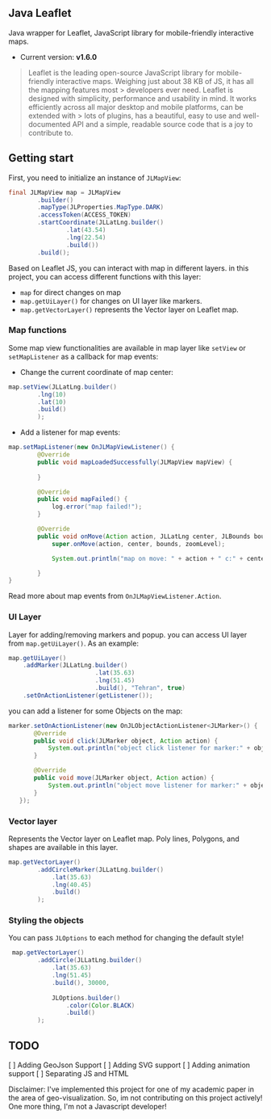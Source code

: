 ## Java Leaflet
Java wrapper for Leaflet, JavaScript library for mobile-friendly interactive maps.

*  Current version: **v1.6.0**

> Leaflet is the leading open-source JavaScript library for mobile-friendly interactive maps. Weighing just about 38 KB of JS, it has all the mapping features most > developers ever need.
> Leaflet is designed with simplicity, performance and usability in mind. It works efficiently across all major desktop and mobile platforms, can be extended with > lots of plugins, has a beautiful, easy to use and well-documented API and a simple, readable source code that is a joy to contribute to.


## Getting start

First, you need to initialize an instance of `JLMapView`:

```java
final JLMapView map = JLMapView
        .builder()
        .mapType(JLProperties.MapType.DARK)
        .accessToken(ACCESS_TOKEN)
        .startCoordinate(JLLatLng.builder()
                .lat(43.54)
                .lng(22.54)
                .build())
        .build();

```

Based on Leaflet JS, you can interact with map in different layers. in this project, you can access different functions with this layer:
* `map` for direct changes on map
* `map.getUiLayer()` for changes on UI layer like markers.
* `map.getVectorLayer()` represents the Vector layer on Leaflet map.


### Map functions

Some map view functionalities are available in map layer like `setView` or `setMapListener` as a callback for map events:

* Change the current coordinate of map center:

```java
map.setView(JLLatLng.builder()
        .lng(10)
        .lat(10)
        .build()
        );
```

* Add a listener for map events:

```java
map.setMapListener(new OnJLMapViewListener() {
        @Override
        public void mapLoadedSuccessfully(JLMapView mapView) {
            
        }

        @Override
        public void mapFailed() {
            log.error("map failed!");
        }

        @Override
        public void onMove(Action action, JLLatLng center, JLBounds bounds, int zoomLevel) {
            super.onMove(action, center, bounds, zoomLevel);

            System.out.println("map on move: " + action + " c:" + center + " \t bounds:" + bounds + "\t z:" + zoomLevel);

        }
}
```

Read more about map events from `OnJLMapViewListener.Action`.

### UI Layer

Layer for adding/removing markers and popup. you can access UI layer from `map.getUiLayer()`. As an example:

```java
map.getUiLayer()
    .addMarker(JLLatLng.builder()
                        .lat(35.63)
                        .lng(51.45)
                        .build(), "Tehran", true)
    .setOnActionListener(getListener());
```

you can add a listener for some Objects on the map:

```java
marker.setOnActionListener(new OnJLObjectActionListener<JLMarker>() {
       @Override
       public void click(JLMarker object, Action action) {
           System.out.println("object click listener for marker:" + object);
       }

       @Override
       public void move(JLMarker object, Action action) {
           System.out.println("object move listener for marker:" + object);
       }
   });
```


### Vector layer

Represents the Vector layer on Leaflet map. Poly lines, Polygons, and shapes are available in this layer.

```java
map.getVectorLayer()
        .addCircleMarker(JLLatLng.builder()
            .lat(35.63)
            .lng(40.45)
            .build()
        );
``` 

### Styling the objects

You can pass `JLOptions` to each method for changing the default style! 

```java
 map.getVectorLayer()
        .addCircle(JLLatLng.builder()
            .lat(35.63)
            .lng(51.45)
            .build(), 30000,
            
            JLOptions.builder()
                .color(Color.BLACK)
                .build()
        );
```


## TODO

[ ] Adding GeoJson Support
[ ] Adding SVG support
[ ] Adding animation support
[ ] Separating JS and HTML

Disclaimer: I've implemented this project for one of my academic paper in the area of geo-visualization. So, im not contributing on this project actively! One more thing, I'm not a Javascript developer!

